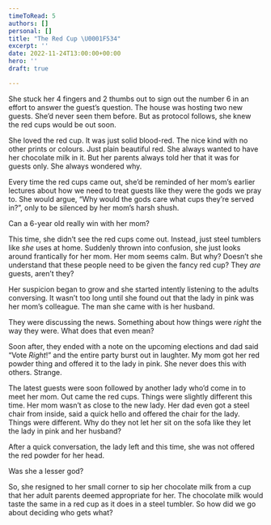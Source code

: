 ```yaml
---
timeToRead: 5
authors: []
personal: []
title: "The Red Cup \U0001F534"
excerpt: ''
date: 2022-11-24T13:00:00+00:00
hero: ''
draft: true

---
```

She stuck her 4 fingers and 2 thumbs out to sign out the number 6 in an effort to answer the guest’s question. The house was hosting two new guests. She’d never seen them before. But as protocol follows, she knew the red cups would be out soon.

She loved the red cup. It was just solid blood-red. The nice kind with no other prints or colours. Just plain beautiful red. She always wanted to have her chocolate milk in it. But her parents always told her that it was for guests only. She always wondered why.

Every time the red cups came out, she’d be reminded of her mom’s earlier lectures about how we need to treat guests like they were the gods we pray to. She would argue, “Why would the gods care what cups they’re served in?”, only to be silenced by her mom’s harsh shush.

Can a 6-year old really win with her mom?

This time, she didn’t see the red cups come out. Instead, just steel tumblers like _she_ uses at home. Suddenly thrown into confusion, she just looks around frantically for her mom. Her mom seems calm. But why? Doesn’t she understand that these people need to be given the fancy red cup? They _are_ guests, aren’t they?

Her suspicion began to grow and she started intently listening to the adults conversing. It wasn’t too long until she found out that the lady in pink was her mom’s colleague. The man she came with is her husband.

They were discussing the news. Something about how things were _right_ the way they were. What does that even mean?

Soon after, they ended with a note on the upcoming elections and dad said “Vote _Right_!” and the entire party burst out in laughter. My mom got her red powder thing and offered it to the lady in pink. She never does this with others. Strange.

The latest guests were soon followed by another lady who’d come in to meet her mom. Out came the red cups. Things were slightly different this time. Her mom wasn’t as close to the new lady. Her dad even got a steel chair from inside, said a quick hello and offered the chair for the lady. Things were different. Why do they not let her sit on the sofa like they let the lady in pink and her husband?

After a quick conversation, the lady left and this time, she was not offered the red powder for her head.

Was she a lesser god?

So, she resigned to her small corner to sip her chocolate milk from a cup that her adult parents deemed appropriate for her. The chocolate milk would taste the same in a red cup as it does in a steel tumbler. So how did we go about deciding who gets what?